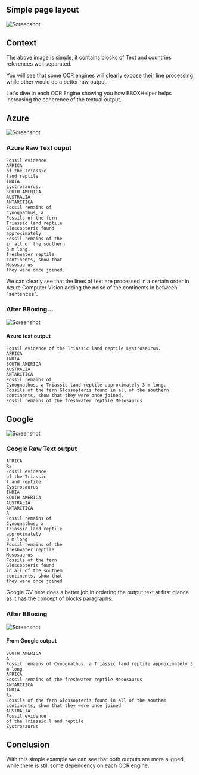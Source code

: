 
## Simple page layout

![Screenshot](img/scan1.png)

## Context

The above image is simple, it contains blocks of Text and countries references well separated. 

You will see that some OCR engines will clearly expose their line processing while other would do a better raw output. 

Let's dive in each OCR Engine showing you how BBOXHelper helps increasing the coherence of the textual output. 

## Azure 

![Screenshot](img/scan1.azure.png)

### Azure Raw Text ouput
```
Fossil evidence
AFRICA
of the Triassic
land reptile
INDIA
Lystrosaurus.
SOUTH AMERICA
AUSTRALIA
ANTARCTICA
Fossil remains of
Cynognathus, a
Fossils of the fern
Triassic land reptile
Glossopteris found
approximately
Fossil remains of the
in all of the southern
3 m long.
freshwater reptile
continents, show that
Mesosaurus
they were once joined.
```
We can clearly see that the lines of text are processed in a certain order in Azure Computer Vision adding the noise of the continents in between "sentences".

### After BBoxing... 

![Screenshot](img/scan1.azure.bbox.png)

#### Azure text output
```
Fossil evidence of the Triassic land reptile Lystrosaurus.
AFRICA
INDIA
SOUTH AMERICA
AUSTRALIA
ANTARCTICA
Fossil remains of
Cynognathus, a Triassic land reptile approximately 3 m long.
Fossils of the fern Glossopteris found in all of the southern continents, show that they were once joined.
Fossil remains of the freshwater reptile Mesosaurus
```



## Google 

![Screenshot](img/scan1.google.png)

### Google Raw Text output
```
AFRICA
Ra
Fossil evidence
of the Triassic
l and reptile
Zystrosaurus
INDIA
SOUTH AMERICA
AUSTRALIA
ANTARCTICA
A
Fossil remains of
Cynognathus, a
Triassic land reptile
approximately
3 m long
Fossil remains of the
freshwater reptile
Mesosaurus
Fossils of the fern
Glossopteris found
in all of the southem
continents, show that
they were once joined
```
Google CV here does a better job in ordering the output text at first glance as it has the concept of blocks paragraphs. 

### After BBoxing 

![Screenshot](img/scan1.google.bbox.png)

#### From Google output
```
SOUTH AMERICA
A
Fossil remains of Cynognathus, a Triassic land reptile approximately 3 m long
AFRICA
Fossil remains of the freshwater reptile Mesosaurus
ANTARCTICA
INDIA
Ra
Fossils of the fern Glossopteris found in all of the southem continents, show that they were once joined
AUSTRALIA
Fossil evidence
of the Triassic l and reptile
Zystrosaurus
```
## Conclusion

With this simple example we can see that both outputs are more aligned, while there is still some dependency on each OCR engine.  

